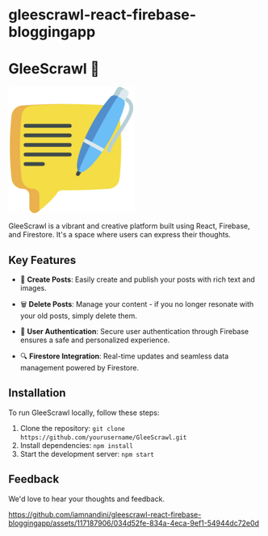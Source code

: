 # gleescrawl-react-firebase-bloggingapp
# GleeScrawl 🚀

<img src="public/newlogo.png" alt="GleeScrawl" width="250" height="250"> 

GleeScrawl is a vibrant and creative platform built using React, Firebase, and Firestore. It's a space where users can express their thoughts.

## Key Features

- 📝 **Create Posts**: Easily create and publish your posts with rich text and images.
  
- 🗑️ **Delete Posts**: Manage your content - if you no longer resonate with your old posts, simply delete them.
  
- 🤝 **User Authentication**: Secure user authentication through Firebase ensures a safe and personalized experience.
  
- 🔍 **Firestore Integration**: Real-time updates and seamless data management powered by Firestore.


## Installation

To run GleeScrawl locally, follow these steps:

1. Clone the repository: `git clone https://github.com/yourusername/GleeScrawl.git`
2. Install dependencies: `npm install`
3. Start the development server: `npm start`

## Feedback

We'd love to hear your thoughts and feedback.

https://github.com/iamnandini/gleescrawl-react-firebase-bloggingapp/assets/117187906/034d52fe-834a-4eca-9ef1-54944dc72e0d


